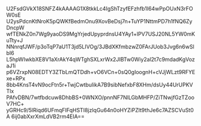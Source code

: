 U2FsdGVkX18SNFZ4kAAAAG1X8tkkLc4IgShTzyfEFzhfb1I64wPpOUxN3rFOW0sE
U2ysPdcnKtNroK5pQWKfBedmOnu9XovBeDsj7n+TuYP1NttmPD7h1fNQ6ZyDncpW
wfTENkZ0n7Wg9yaoDS9MgYrjedUpyprdnsU4YAy1+lPV7USJ20NL5YW0mKuTty+J
NNnrqfJWF/p3oTqP7aU1T3jd5LIVOg/3JBdXKfmbzwZ0FArJUob3Jvg6n6wSlbI6
L5hpWIwkbXE8V1aXrAkY4qWTghSXLxrWx2JIBTw0Wiy2al2t7c9mdadKgVozaJ1i
p6VZrxpN08EDTY3ZTbLmQTDdh+vO6VCn+0sQ0gIoognH+cVJjWLzt9RFYExe+RPx
8bb4KnsT4vN9ocFtn5r+TwjCwtbulikA7B9sibNefxbF8XHm/dsUy44UrUPKVTlx
PAfvDBN/7wtfbdcuw8DhbBS+0WNXO/pnnNF7NlLGbMHFP/ZiTNwjfGzTZooV7HC+
yGRHc9/5lRiqd6UFmqFIFqHSTI8jzlqGu64n0oHYZiPZlt9thJe6c7AZSCVuSt0A
6ij0abXxrXmLdVB2rm4EIA==
